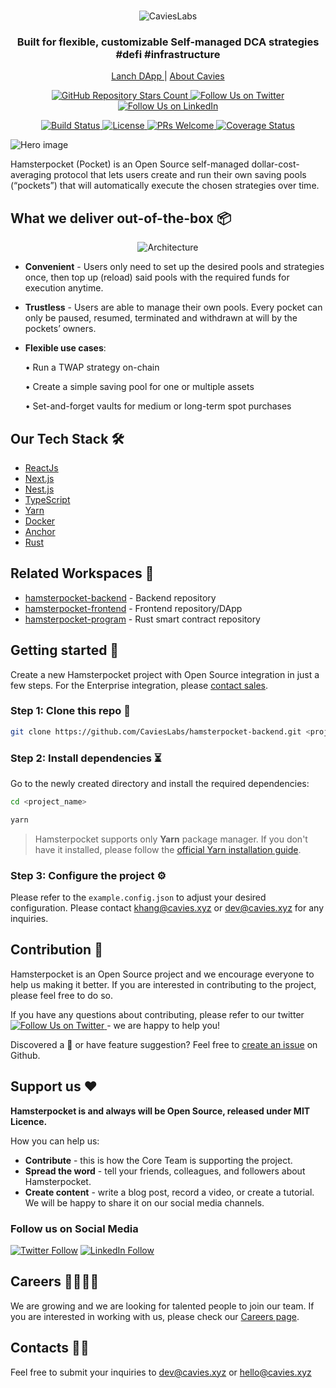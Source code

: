 <br />
<p align="center">
  <img src="https://cavies.xyz/assets/images/logo.png" alt="CaviesLabs" />
</p>

<h3 align="center">
  <strong>Built for flexible, customizable Self-managed DCA strategies #defi #infrastructure 
</strong>
</h3>

<p align="center">
     <a href="https://pocket.hamsterbox.xyz">
        Lanch DApp
    </a> |
    <a href="https://cavies.xyz/">
        About Cavies
    </a>
</p>

<p align="center">

</p>

<p align="center">
  <a href="https://github.com/CaviesLabs/hamsterpocket-frontend/">
    <img alt="GitHub Repository Stars Count" src="https://img.shields.io/github/stars/CaviesLabs/hamsterpocket-frontend?style=social" />
  </a>
    <a href="https://twitter.com/CaviesLabs">
        <img alt="Follow Us on Twitter" src="https://img.shields.io/twitter/follow/CaviesLabs?style=social" />
    </a>
    <a href="https://linkedin.com/company/cavieslabs">
        <img alt="Follow Us on LinkedIn" src="https://img.shields.io/badge/LinkedIn-Follow-black?style=social&logo=linkedin" />
    </a>
</p>
<p align="center">
    <a href="#">
        <img alt="Build Status" src="https://build.cavies.xyz/buildStatus/icon?job=hamsterpocket%2Fhamsterpocket-backend%2Fdevelop" />
    </a>
    <a href="https://github.com/CaviesLabs/hamsterpocket-backend">
        <img alt="License" src="https://img.shields.io/github/license/CaviesLabs/hamsterpocket-frontend" />
    </a>
    <a href="https://github.com/CaviesLabs/hamsterpocket-backend/pulls">
        <img alt="PRs Welcome" src="https://img.shields.io/badge/PRs-welcome-brightgreen.svg" />
    </a>
    <a href="https://coveralls.io/github/CaviesLabs/hamsterpocket-frontend/?branch=next">
        <img alt="Coverage Status" src="https://coveralls.io/repos/github/CaviesLabs/hamsterpocket-frontend/badge.svg?branch=next" />
    </a>
</p>

![Hero image](https://files.slack.com/files-pri/T03N86YEZ6Z-F04TF1HTMLN/banner.png?pub_secret=42940cedd0)

Hamsterpocket (Pocket) is an Open Source self-managed dollar-cost-averaging protocol that lets users create and run their own saving pools (“pockets”) that will automatically execute the chosen strategies over time.

## **What we deliver out-of-the-box** 📦

<p align="center">
  <img alt="Architecture" src="https://files.slack.com/files-pri/T03N86YEZ6Z-F04T783JZAB/out-of-the-box.png?pub_secret=3ca2221066">
</p>

- **Convenient** - Users only need to set up the desired pools and strategies once, then top up (reload) said pools with the required funds for execution anytime.
- **Trustless** - Users are able to manage their own pools. Every pocket can only be paused, resumed, terminated and withdrawn at will by the pockets’ owners.
- **Flexible use cases**: 

  • Run a TWAP strategy on-chain

  • Create a simple saving pool for one or multiple assets

  • Set-and-forget vaults for medium or long-term spot purchases

## **Our Tech Stack** 🛠

- [ReactJs](https://reactjs.org/)
- [Next.js](https://nextjs.org/)
- [Nest.js](https://nestjs.com/)
- [TypeScript](https://www.typescriptlang.org/)
- [Yarn](https://yarnpkg.com/)
- [Docker](https://www.docker.com/)
- [Anchor](https://anchor-lang.com/)
- [Rust](https://rustup.rs/)

## **Related Workspaces** 🔗

- [hamsterpocket-backend](https://github.com/CaviesLabs/hamsterpocket-backend) - Backend repository
- [hamsterpocket-frontend](https://github.com/CaviesLabs/hamsterpocket-frontend) - Frontend repository/DApp
- [hamsterpocket-program](https://github.com/CaviesLabs/hamsterpocket-program) - Rust smart contract repository

## **Getting started** 🚀
Create a new Hamsterpocket project with Open Source integration in just a few steps. For the Enterprise integration, please [contact sales](https://vuestorefront.io/contact/sales).

### **Step 1: Clone this repo** 🧰

```bash
git clone https://github.com/CaviesLabs/hamsterpocket-backend.git <project_name>
```

### **Step 2: Install dependencies** ⏳

Go to the newly created directory and install the required dependencies:


```bash
cd <project_name>

yarn
```

> Hamsterpocket supports only **Yarn** package manager. If you don't have it installed, please follow the [official Yarn installation guide](https://yarnpkg.com/getting-started/install).

### **Step 3: Configure the project** ⚙️

Please refer to the `example.config.json` to adjust your desired configuration. Please contact <a href="mailto:khang@cavies.xyz">khang@cavies.xyz</a> or  <a href="mailto:dev@cavies.xyz">dev@cavies.xyz</a> for any inquiries.
## **Contribution** 🤝

Hamsterpocket is an Open Source project and we encourage everyone to help us making it better. If you are interested in contributing to the project, please feel free to do so.

If you have any questions about contributing, please refer to our twitter <a href="https://twitter.com/CaviesLabs">
<img alt="Follow Us on Twitter" src="https://img.shields.io/twitter/follow/CaviesLabs?style=social" />
</a> - we are happy to help you!

Discovered a 🐜 or have feature suggestion? Feel free to [create an issue](https://github.com/CaviesLabs/hamsterpocket-frontend/issues/new/choose) on Github.

## **Support us** ❤️

**Hamsterpocket is and always will be Open Source, released under MIT Licence.**

How you can help us:

- **Contribute** - this is how the Core Team is supporting the project.
- **Spread the word** - tell your friends, colleagues, and followers about Hamsterpocket.
- **Create content** - write a blog post, record a video, or create a tutorial. We will be happy to share it on our social media channels.

### **Follow us on Social Media**

[![Twitter Follow](https://img.shields.io/twitter/follow/CaviesLabs?style=social)](https://twitter.com/CaviesLabs)
[![LinkedIn Follow](https://img.shields.io/badge/LinkedIn-Follow-black?style=social&logo=linkedin)](https://www.linkedin.com/company/cavieslabs/)

## **Careers** 👩‍💻👨‍💻

We are growing and we are looking for talented people to join our team. If you are interested in working with us, please check our [Careers page](https://vuestorefront.io/careers).

## **Contacts** 📱📱

Feel free to submit your inquiries to <a href="mailto:dev@cavies.xyz">dev@cavies.xyz</a> or <a href="mailto:hello@cavies.xyz">hello@cavies.xyz</a>